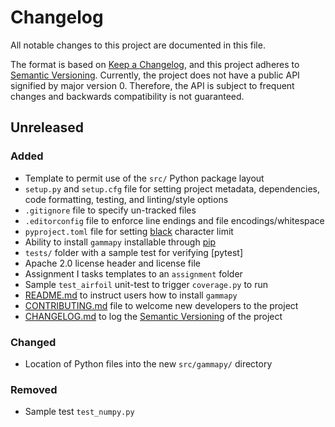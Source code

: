 # Changelog

All notable changes to this project are documented in this file.

The format is based on [Keep a Changelog], and this project adheres to
[Semantic Versioning]. Currently, the project does not have a public API
signified by major version 0. Therefore, the API is subject to frequent
changes and backwards compatibility is not guaranteed.

## Unreleased
<!-- First release will be 0.1.0 as advised by Semantic Versioning -->
<!-- ## [0.1.0] - 2020-04-29 -->

### Added

- Template to permit use of the `src/` Python package layout
- `setup.py` and `setup.cfg` file for setting project metadata, dependencies,
  code formatting, testing, and linting/style options
- `.gitignore` file to specify un-tracked files
- `.editorconfig` file to enforce line endings and file encodings/whitespace
- `pyproject.toml` file for setting [black] character limit
- Ability to install `gammapy` installable through [pip]
- `tests/` folder with a sample test for verifying [pytest]
- Apache 2.0 license header and license file
- Assignment I tasks templates to an `assignment` folder
- Sample `test_airfoil` unit-test to trigger `coverage.py` to run
- [README.md] to instruct users how to install `gammapy`
- [CONTRIBUTING.md] file to welcome new developers to the project
- [CHANGELOG.md] to log the [Semantic Versioning] of the project

### Changed

- Location of Python files into the new `src/gammapy/` directory

### Removed

- Sample test `test_numpy.py`

<!-- Un-wrapped Text Below for References, Links, Images, etc. -->
[Keep a Changelog]: https://keepachangelog.com/en/1.0.0/
[Semantic Versioning]: https://semver.org/spec/v2.0.0.html
[black]: https://black.readthedocs.io/en/stable/
[CONTRIBUTING.md]: CONTRIBUTING.md
[CHANGELOG.md]: CHANGELOG.md
[README.md]: README.md
[pip]: https://pypi.org/project/pip/

